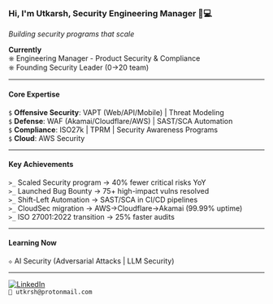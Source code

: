 ### Hi, I'm Utkarsh, Security Engineering Manager 🔐💻
*Building security programs that scale*

**Currently**  
⎈ Engineering Manager - Product Security & Compliance  
⎈ Founding Security Leader (0→20 team)  

---

#### Core Expertise  
`$` **Offensive Security**: VAPT (Web/API/Mobile) | Threat Modeling  
`$` **Defense**: WAF (Akamai/Cloudflare/AWS) | SAST/SCA Automation  
`$` **Compliance**: ISO27k | TPRM | Security Awareness Programs  
`$` **Cloud**: AWS Security 

---

#### Key Achievements  
`>_` Scaled Security program → 40% fewer critical risks YoY  
`>_` Launched Bug Bounty → 75+ high-impact vulns resolved  
`>_` Shift-Left Automation → SAST/SCA in CI/CD pipelines  
`>_` CloudSec migration → AWS→Cloudflare→Akamai (99.99% uptime)  
`>_` ISO 27001:2022 transition → 25% faster audits

---

#### Learning Now  
`⟡` AI Security (Adversarial Attacks | LLM Security)

---

[![LinkedIn](https://img.shields.io/badge/Let's%20Connect-%230A66C2?style=flat&logo=linkedin)](https://www.linkedin.com/in/utkarshtiwari/)  
`📧 utkrsh@protonmail.com`
